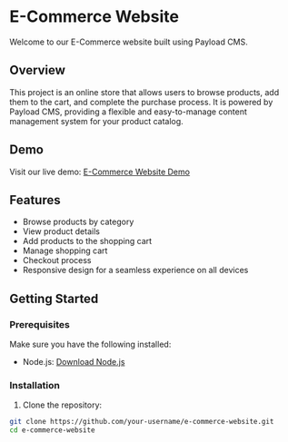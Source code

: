 # E-Commerce Website

Welcome to our E-Commerce website built using Payload CMS.

## Overview

This project is an online store that allows users to browse products, add them to the cart, and complete the purchase process. It is powered by Payload CMS, providing a flexible and easy-to-manage content management system for your product catalog.

## Demo

Visit our live demo: [E-Commerce Website Demo](https://e-commerce-a5878d5.payloadcms.app/)

## Features

- Browse products by category
- View product details
- Add products to the shopping cart
- Manage shopping cart
- Checkout process
- Responsive design for a seamless experience on all devices

## Getting Started

### Prerequisites

Make sure you have the following installed:

- Node.js: [Download Node.js](https://nodejs.org/)

### Installation

1. Clone the repository:

```bash
git clone https://github.com/your-username/e-commerce-website.git
cd e-commerce-website

